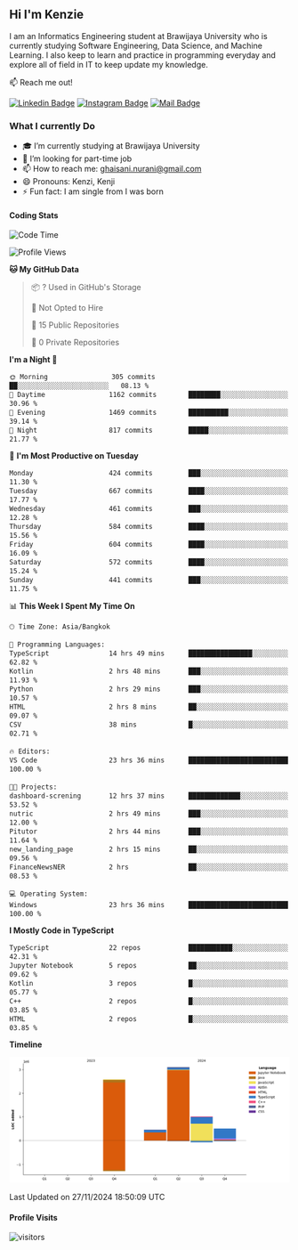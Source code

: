 ## Hi I'm Kenzie


I am an Informatics Engineering student at Brawijaya University who is currently studying Software Engineering, Data Science, and Machine Learning. I also keep to learn and practice in programming everyday and explore all of field in IT to keep update my knowledge.

:mailbox: Reach me out!

[![Linkedin Badge](https://img.shields.io/badge/-Kenzie_Taqiyassar-0e76a8?style=flat&labelColor=0e76a8&logo=linkedin&logoColor=white)](https://www.linkedin.com/in/kenzie-taqiyassar-37458b1aa/) 
[![Instagram Badge](https://img.shields.io/badge/-@__kenziehh_-e84393?style=flat&labelColor=e84393&logo=instagram&logoColor=white)](https://www.instagram.com/_kenziehh/) 
[![Mail Badge](https://img.shields.io/badge/-ghaisani.nurani-c0392b?style=flat&labelColor=c0392b&logo=gmail&logoColor=white)](mailto:ghaisani.nurani@gmail.com)

### What I currently Do

- 🎓 I’m currently studying at Brawijaya University
- 💼 I’m looking for part-time job
- 📫 How to reach me: ghaisani.nurani@gmail.com
- 😄 Pronouns: Kenzi, Kenji
- ⚡ Fun fact: I am single from I was born

#### Coding Stats
<!--START_SECTION:waka-->
![Code Time](http://img.shields.io/badge/Code%20Time-877%20hrs%2037%20mins-blue)

![Profile Views](http://img.shields.io/badge/Profile%20Views-0-blue)

**🐱 My GitHub Data** 

> 📦 ? Used in GitHub's Storage 
 > 
> 🚫 Not Opted to Hire
 > 
> 📜 15 Public Repositories 
 > 
> 🔑 0 Private Repositories 
 > 
**I'm a Night 🦉** 

```text
🌞 Morning                305 commits         ██░░░░░░░░░░░░░░░░░░░░░░░   08.13 % 
🌆 Daytime                1162 commits        ████████░░░░░░░░░░░░░░░░░   30.96 % 
🌃 Evening                1469 commits        ██████████░░░░░░░░░░░░░░░   39.14 % 
🌙 Night                  817 commits         █████░░░░░░░░░░░░░░░░░░░░   21.77 % 
```
📅 **I'm Most Productive on Tuesday** 

```text
Monday                   424 commits         ███░░░░░░░░░░░░░░░░░░░░░░   11.30 % 
Tuesday                  667 commits         ████░░░░░░░░░░░░░░░░░░░░░   17.77 % 
Wednesday                461 commits         ███░░░░░░░░░░░░░░░░░░░░░░   12.28 % 
Thursday                 584 commits         ████░░░░░░░░░░░░░░░░░░░░░   15.56 % 
Friday                   604 commits         ████░░░░░░░░░░░░░░░░░░░░░   16.09 % 
Saturday                 572 commits         ████░░░░░░░░░░░░░░░░░░░░░   15.24 % 
Sunday                   441 commits         ███░░░░░░░░░░░░░░░░░░░░░░   11.75 % 
```


📊 **This Week I Spent My Time On** 

```text
🕑︎ Time Zone: Asia/Bangkok

💬 Programming Languages: 
TypeScript               14 hrs 49 mins      ████████████████░░░░░░░░░   62.82 % 
Kotlin                   2 hrs 48 mins       ███░░░░░░░░░░░░░░░░░░░░░░   11.93 % 
Python                   2 hrs 29 mins       ███░░░░░░░░░░░░░░░░░░░░░░   10.57 % 
HTML                     2 hrs 8 mins        ██░░░░░░░░░░░░░░░░░░░░░░░   09.07 % 
CSV                      38 mins             █░░░░░░░░░░░░░░░░░░░░░░░░   02.71 % 

🔥 Editors: 
VS Code                  23 hrs 36 mins      █████████████████████████   100.00 % 

🐱‍💻 Projects: 
dashboard-screning       12 hrs 37 mins      █████████████░░░░░░░░░░░░   53.52 % 
nutric                   2 hrs 49 mins       ███░░░░░░░░░░░░░░░░░░░░░░   12.00 % 
Pitutor                  2 hrs 44 mins       ███░░░░░░░░░░░░░░░░░░░░░░   11.64 % 
new_landing_page         2 hrs 15 mins       ██░░░░░░░░░░░░░░░░░░░░░░░   09.56 % 
FinanceNewsNER           2 hrs               ██░░░░░░░░░░░░░░░░░░░░░░░   08.53 % 

💻 Operating System: 
Windows                  23 hrs 36 mins      █████████████████████████   100.00 % 
```

**I Mostly Code in TypeScript** 

```text
TypeScript               22 repos            ███████████░░░░░░░░░░░░░░   42.31 % 
Jupyter Notebook         5 repos             ██░░░░░░░░░░░░░░░░░░░░░░░   09.62 % 
Kotlin                   3 repos             █░░░░░░░░░░░░░░░░░░░░░░░░   05.77 % 
C++                      2 repos             █░░░░░░░░░░░░░░░░░░░░░░░░   03.85 % 
HTML                     2 repos             █░░░░░░░░░░░░░░░░░░░░░░░░   03.85 % 
```



**Timeline**

![Lines of Code chart](https://raw.githubusercontent.com/kenziehh/kenziehh/master/assets/bar_graph.png)


 Last Updated on 27/11/2024 18:50:09 UTC
<!--END_SECTION:waka-->


#### Profile Visits

![visitors](https://visitor-badge.glitch.me/badge?page_id=kenziehh.kenziehh)





